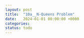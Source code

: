 ```yaml
---
layout: post
title:  "10a__N-Queens Problem"
date:   2024-01-01 00:00:00 +0000
categories: 
status: todo
---
```



